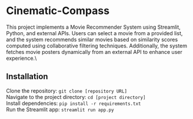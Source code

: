# Cinematic-Compass
This project implements a Movie Recommender System using Streamlit, Python, and external APIs. Users can select a movie from a provided list, and the system recommends similar movies based on similarity scores computed using collaborative filtering techniques. Additionally, the system fetches movie posters dynamically from an external API to enhance user experience.\
## Installation
Clone the repository: `git clone [repository URL]`\
Navigate to the project directory: `cd [project directory]`\
Install dependencies: `pip install -r requirements.txt`\
Run the Streamlit app: `streamlit run app.py`
